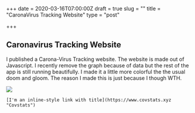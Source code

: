 +++
date = 2020-03-16T07:00:00Z
draft = true
slug = ""
title = "CaronaVirus Tracking Website"
type = "post"

+++
## Caronavirus Tracking Website

I published a Carona-Virus Tracking website. The website is made out of Javascript. I recently remove the graph because of data but the rest of the app is still running beautifully. I made it a little more colorful the the usual doom and gloom. The reason I made this is just because I though WTH. 

![](https://images.news18.com/ibnlive/uploads/2020/03/Untitled-design-2020-03-07T135612.656.png)

    [I'm an inline-style link with title](https://www.covstats.xyz "Covstats")